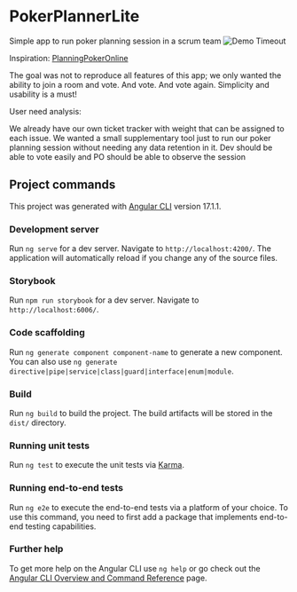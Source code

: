 # PokerPlannerLite

Simple app to run poker planning session in a scrum team
![Demo Timeout](docs/demo.gif)

Inspiration: [PlanningPokerOnline](https://planningpokeronline.com/)

The goal was not to reproduce all features of this app;
we only wanted the ability to join a room and vote.
And vote. And vote again.
Simplicity and usability is a must!

User need analysis:

We already have our own ticket tracker with weight that can be assigned to each issue.
We wanted a small supplementary tool just to run our poker planning session without needing any data retention in it.
Dev should be able to vote easily and PO should be able to observe the session

## Project commands

This project was generated with [Angular CLI](https://github.com/angular/angular-cli) version 17.1.1.

### Development server

Run `ng serve` for a dev server. Navigate to `http://localhost:4200/`. The application will automatically reload if you change any of the source files.

### Storybook

Run `npm run storybook` for a dev server. Navigate to `http://localhost:6006/`.

### Code scaffolding

Run `ng generate component component-name` to generate a new component. You can also use `ng generate directive|pipe|service|class|guard|interface|enum|module`.

### Build

Run `ng build` to build the project. The build artifacts will be stored in the `dist/` directory.

### Running unit tests

Run `ng test` to execute the unit tests via [Karma](https://karma-runner.github.io).

### Running end-to-end tests

Run `ng e2e` to execute the end-to-end tests via a platform of your choice. To use this command, you need to first add a package that implements end-to-end testing capabilities.

### Further help

To get more help on the Angular CLI use `ng help` or go check out the [Angular CLI Overview and Command Reference](https://angular.io/cli) page.
